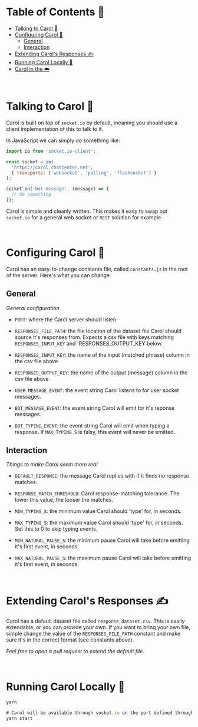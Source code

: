 # Table of Contents 📝
- [Talking to Carol 💬](#talking-to-carol-)
- [Configuring Carol 🔧](#configuring-carol-)
  * [General](#general)
  * [Interaction](#interaction)
- [Extending Carol's Responses ✍️](#extending-carols-responses-%EF%B8%8F)
- [Running Carol Locally 🚀](#running-carol-locally-)
- [Carol in the ☁️](#carol-in-the-%EF%B8%8F)

&nbsp;
# Talking to Carol 💬

Carol is built on top of `socket.io` by default, meaning you should use a client implementation of this to talk to it.

In JavaScript we can simply do something like:

```javascript
import io from 'socket.io-client';

const socket = io(
  'https://carol.chatcenter.net',
  { transports: ['websocket', 'polling', 'flashsocket'] }
);

socket.on('bot-message', (message) => {
  // do something
});
```

Carol is simple and cleanly written. This makes it easy to swap out `socket.io` for a general web socket or `REST` solution for example.

&nbsp;
# Configuring Carol 🔧
Carol has an easy-to-change constants file, called `constants.js` in the root of the server. Here's what you can change:

## General
*General configuration*
- `PORT`: where the Carol server should listen.

- `RESPONSES_FILE_PATH`: the file location of the dataset file Carol should source it's responses from. Expects a csv file with keys matching `RESPONSES_INPUT_KEY` and `RESPONSES_OUTPUT_KEY below.

- `RESPONSES_INPUT_KEY`: the name of the input (matched phrase) column in the csv file above

- `RESPONSES_OUTPUT_KEY`: the name of the output (message) column in the csv file above

- `USER_MESSAGE_EVENT`: the event string Carol listens to for user socket messages.

- `BOT_MESSAGE_EVENT`: the event string Carol will emit for it's reponse messages.

- `BOT_TYPING_EVENT`: the event string Carol will emit when typing a response. If `MAX_TYPING_S` is falsy, this event will never be emitted.

## Interaction
*Things to make Carol seem more real*

- `DEFAULT_RESPONSE`: the message Carol replies with if it finds no response matches.

- `RESPONSE_MATCH_THRESHOLD`: Carol response-matching tolerance. The lower this value, the looser the matches.

- `MIN_TYPING_S`: the minimum value Carol should 'type' for, in seconds.

- `MAX_TYPING_S`: the maximum value Carol should 'type' for, in seconds. Set this to 0 to skip typing events.

- `MIN_NATURAL_PAUSE_S`: the minimum pause Carol will take before emitting it's first event, in seconds.

- `MAX_NATURAL_PAUSE_S`: the maximum pause Carol will take before emitting it's first event, in seconds.


&nbsp;
# Extending Carol's Responses ✍️
Carol has a default dataset file called `response_dataset.csv`. This is easily extendable, or you can provide your own. If you want to bring your own file, simple change the value of the `RESPONSES_FILE_PATH` constant and make sure it's in the correct format (see constants above).

*Feel free to open a pull request to extend the default file.*

&nbsp;
# Running Carol Locally 🚀
```javascript
yarn

# Carol will be available through socket.io on the port defined through the PORT constant
yarn start
```
